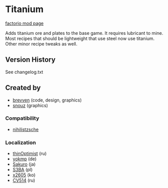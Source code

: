 # Titanium

[factorio mod page](https://mods.factorio.com/mod/bztitanium)

Adds titanium ore and plates to the base game. It requires lubricant to mine.
Most recipes that should be lightweight that use steel now use titanium. Other minor recipe tweaks as well.

## Version History
See changelog.txt

## Created by

- [brevven](https://mods.factorio.com/user/brevven) (code, design, graphics)
- [snouz](https://github.com/snouz) (graphics)

### Compatibility
- [nihilistzsche](https://github.com/nihilistzsche)

### Localization
- [thinOptimist](https://mods.factorio.com/user/thinOptimist) (ru)
- [yokmp](https://mods.factorio.com/user/yokmp) (de)
- [Sakuro](https://github.com/sakuro) (ja)
- [S3BA](https://github.com/S3BA-pl) (pl)
- [x2605](https://github.com/x2605) (ko)
- [CV514](https://github.com/CV514) (ru)
